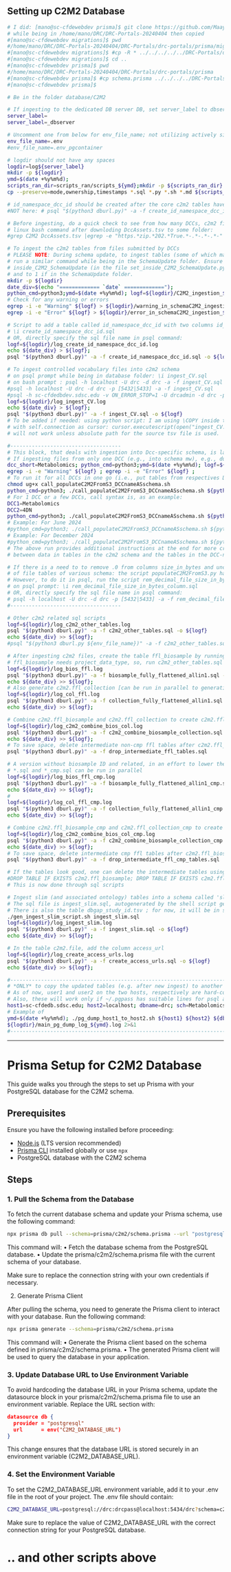## Setting up C2M2 Database

```bash
# I did: [mano@sc-cfdewebdev prisma]$ git clone https://github.com/MaayanLab/DRC-Portals.git DRC-Portals
# while being in /home/mano/DRC/DRC-Portals-20240404 then copied
#[mano@sc-cfdewebdev migrations]$ pwd
#/home/mano/DRC/DRC-Portals-20240404/DRC-Portals/drc-portals/prisma/migrations
#[mano@sc-cfdewebdev migrations]$ #cp -R * ../../../../../DRC-Portals/drc-portals/prisma/migrations/.
#[mano@sc-cfdewebdev migrations]$ cd ..
#[mano@sc-cfdewebdev prisma]$ pwd
#/home/mano/DRC/DRC-Portals-20240404/DRC-Portals/drc-portals/prisma
#[mano@sc-cfdewebdev prisma]$ #cp schema.prisma ../../../../DRC-Portals/drc-portals/prisma/.
#[mano@sc-cfdewebdev prisma]$ 

# Be in the folder database/C2M2

# If ingesting to the dedicated DB server DB, set server_label to dbserver_ (e.g.: server_label=dbserver_), else to null/empty
server_label=
server_label=_dbserver

# Uncomment one from below for env_file_name; not utilizing actively since .py files other than dburl.py have not been edited for this
env_file_name=.env
#env_file_name=.env_pgcontainer

# logdir should not have any spaces
logdir=log${server_label}
mkdir -p ${logdir}
ymd=$(date +%y%m%d); 
scripts_ran_dir=scripts_ran/scripts_${ymd};mkdir -p ${scripts_ran_dir}
cp --preserve=mode,ownership,timestamps *.sql *.py *.sh *.md ${scripts_ran_dir}/.

# id_namespace_dcc_id should be created after the core c2m2 tables have been created, because the py script to ingest into c2m2 deletes and recreates the c2m2 schema.
#NOT here: # psql "$(python3 dburl.py)" -a -f create_id_namespace_dcc_id.sql -o ${logdir}/log_create_id_namespace_dcc_id.log

# Before ingesting, do a quick check to see from how many DCCs, c2m2 files will be ingested, by checking for current and deleted
# linux bash command after downloding DccAssets.tsv to some folder:
#grep C2M2 DccAssets.tsv |egrep -e "https.*zip.*202.*True.*-.*-.*-.*-"|awk '/False\t202/'

# To ingest the c2m2 tables from files submitted by DCCs
# PLEASE NOTE: During schema update, to ingest tables (some of which may have mock data),
# run a similar command while being in the SchemaUpdate folder. Ensure that the value of
# inside_C2M2_SchemaUpdate (in the file set_inside_C2M2_SchemaUpdate.py) is set 0 if in the C2M2 folder
# and to 1 if in the SchemaUpdate folder.
mkdir -p ${logdir}
date_div=$(echo "============= `date` =============");
python_cmd=python3;ymd=$(date +%y%m%d); logf=${logdir}/C2M2_ingestion_${ymd}.log; echo ${date_div} > ${logf}; ${python_cmd} populateC2M2FromS3.py 2>&1 | tee ${logf}
# Check for any warning or errors
egrep -i -e "Warning" ${logf} > ${logdir}/warning_in_schemaC2M2_ingestion_${ymd}.log; 
egrep -i -e "Error" ${logf} > ${logdir}/error_in_schemaC2M2_ingestion_${ymd}.log;

# Script to add a table called id_namespace_dcc_id with two columns id_namespace_id and dcc_id to link the tables id_namespace and dcc. This script needs to updated when a new DCC joins or an existing DCC adds a new id_namespace. It will be better to alter the existing table id_namespace.tsv to add a column called dcc_id (add/adjust foreign constraint too). This script can be run as (upon starting psql shell, or equivalent command):
# \i create_id_namespace_dcc_id.sql
# OR, directly specify the sql file name in psql command:
logf=${logdir}/log_create_id_namespace_dcc_id.log
echo ${date_div} > ${logf};
psql "$(python3 dburl.py)" -a -f create_id_namespace_dcc_id.sql -o ${logf}

# To ingest controlled vocabulary files into c2m2 schema
# on psql prompt while being in database folder: \i ingest_CV.sql
# on bash prompt : psql -h localhost -U drc -d drc -a -f ingest_CV.sql # this may prompt for DB password if not stored in ~/.pgpass file (permission 600)
#psql -h localhost -U drc -d drc -p [5432|5433] -a -f ingest_CV.sql
#psql -h sc-cfdedbdev.sdsc.edu -v ON_ERROR_STOP=1 -U drcadmin -d drc -p 5432 -a -f ingest_CV.sql -o ${logdir}/log_ingest_CV.log
logf=${logdir}/log_ingest_CV.log
echo ${date_div} > ${logf};
psql "$(python3 dburl.py)" -a -f ingest_CV.sql -o ${logf}
# To be added if needed: using python script: I am using \COPY inside the sql file, so
# with self.connection as cursor: cursor.executescript(open("ingest_CV.sql", "r").read())
# will not work unless absolute path for the source tsv file is used.

#------------------------------------
# This block, that deals with ingestion into Dcc-specific schema, is largely indepedent of ingests into the c2m2 schema
# If ingesting files from only one DCC (e.g., into schema mw), e.g., during per-DCC submission review and validation, can specify dcc_short_label as argument, e.g.,
dcc_short=Metabolomics; python_cmd=python3;ymd=$(date +%y%m%d); logf=${logdir}/C2M2_ingestion_${dcc_short}_${ymd}.log; echo ${date_div} > ${logf}; ${python_cmd} populateC2M2FromS3.py ${dcc_short} ${logdir} 2>&1 | tee ${logf}
egrep -i -e "Warning" ${logf} ; egrep -i -e "Error" ${logf} ;
# To run it for all DCCs in one go (i.e., put tables from respectives DCCs into a schema by that DCC's name), run the linux shell script:
chmod ug+x call_populateC2M2FromS3_DCCnameASschema.sh
python_cmd=python3; ./call_populateC2M2FromS3_DCCnameASschema.sh ${python_cmd} ${logdir}
# For 1 DCC or a few DCCs, call syntax is, as an example:
DCC1=Metabolomics
DCC2=4DN
python_cmd=python3; ./call_populateC2M2FromS3_DCCnameASschema.sh ${python_cmd} ${logdir} ${DCC1} ${DCC2}
# Example: For June 2024
#python_cmd=python3; ./call_populateC2M2FromS3_DCCnameASschema.sh ${python_cmd} ${logdir} 4DN GlyGen HuBMAP KidsFirst Metabolomics SPARC
# Example: For December 2024
#python_cmd=python3; ./call_populateC2M2FromS3_DCCnameASschema.sh ${python_cmd} ${logdir} SPARC GlyGen
# The above run provides additional instructions at the end for more crosschecks 
# between data in tables in the c2m2 schema and the tables in the DCC-name-specific schema.

# If there is a need to to remove .0 from columns size_in_bytes and uncompressed_size_in_bytes 
# of file tables of various schema: the script populateC2M2FromS3.py has been updated to address this.
# However, to do it in psql, run the script rem_decimal_file_size_in_bytes_column.sql after editing suitably, using
# on psql prompt: \i rem_decimal_file_size_in_bytes_column.sql
# OR, directly specify the sql file name in psql command:
# psql -h localhost -U drc -d drc -p [5432|5433] -a -f rem_decimal_file_size_in_bytes_column.sql
#------------------------------------

# Other c2m2 related sql scripts
logf=${logdir}/log_c2m2_other_tables.log
psql "$(python3 dburl.py)" -a -f c2m2_other_tables.sql -o ${logf}
echo ${date_div} >> ${logf};
#psql "$(python3 dburl.py ${env_file_name})" -a -f c2m2_other_tables.sql -o ${logdir}/log_c2m2_other_tables.log

# After ingesting c2m2 files, create the table ffl_biosample by running (be in the database/C2M2 folder)
# ffl_biosample needs project_data_type, so, run c2m2_other_tables.sql first
logf=${logdir}/log_bios_ffl.log
psql "$(python3 dburl.py)" -a -f biosample_fully_flattened_allin1.sql -L ${logf};
echo ${date_div} >> ${logf};
# Also generate c2m2.ffl_collection [can be run in parallel to generating c2m2.ffl_biosample]
logf=${logdir}/log_col_ffl.log
psql "$(python3 dburl.py)" -a -f collection_fully_flattened_allin1.sql -L ${logf};
echo ${date_div} >> ${logf};

# Combine c2m2.ffl_biosample and c2m2.ffl_collection to create c2m2.ffl_biosample_collection
logf=${logdir}/log_c2m2_combine_bios_col.log
psql "$(python3 dburl.py)" -a -f c2m2_combine_biosample_collection.sql -L ${logf}
echo ${date_div} >> ${logf};
# To save space, delete intermediate non-cmp ffl tables after c2m2.ffl_biosample_collection is ready and tested
psql "$(python3 dburl.py)" -a -f drop_intermediate_ffl_tables.sql

# A version without biosample ID and related, in an effort to lower the number of rows in the main table being searched
# *.sql and *_cmp.sql can be run in parallel
logf=${logdir}/log_bios_ffl_cmp.log
psql "$(python3 dburl.py)" -a -f biosample_fully_flattened_allin1_cmp.sql -L ${logf};
echo ${date_div} >> ${logf};
#
logf=${logdir}/log_col_ffl_cmp.log
psql "$(python3 dburl.py)" -a -f collection_fully_flattened_allin1_cmp.sql -L ${logf};
echo ${date_div} >> ${logf};

# Combine c2m2.ffl_biosample_cmp and c2m2.ffl_collection_cmp to create c2m2.ffl_biosample_collection_cmp
logf=${logdir}/log_c2m2_combine_bios_col_cmp.log
psql "$(python3 dburl.py)" -a -f c2m2_combine_biosample_collection_cmp.sql -L ${logf}
echo ${date_div} >> ${logf};
# To save space, delete intermediate cmp ffl tables after c2m2.ffl_biosample_collection_cmp is ready and tested
psql "$(python3 dburl.py)" -a -f drop_intermediate_ffl_cmp_tables.sql

# If the tables look good, one can delete the intermediate tables using psql (if write acesss):
#DROP TABLE IF EXISTS c2m2.ffl_biosample; DROP TABLE IF EXISTS c2m2.ffl_biosample_cmp; DROP TABLE IF EXISTS c2m2.ffl_collection; DROP TABLE IF EXISTS c2m2.ffl_collection_cmp;
# This is now done through sql scripts

# Ingest slim (and associated ontology) tables into a schema called 'slim', because c2m2 also has tables like anatomy, disease etc., which is likely to be a much smaller subset of the corresponding tables in the slim schema.
# The sql file is ingest_slim.sql, autogenerated by the shell script gen_ingest_slim_script.sh
# There is also the table dbgap_study_id.tsv ; for now, it will be in slim schema, if needed later, can be put in a schema called dbgap.
./gen_ingest_slim_script.sh ingest_slim.sql
logf=${logdir}/log_ingest_slim.log
psql "$(python3 dburl.py)" -a -f ingest_slim.sql -o ${logf}
echo ${date_div} >> ${logf};

# In the table c2m2.file, add the column access_url
logf=${logdir}/log_create_access_urls.log
psql "$(python3 dburl.py)" -a -f create_access_urls.sql -o ${logf}
echo ${date_div} >> ${logf};

#-------------------------------------------------------------------------------------------------------
# *ONLY* to copy the updated tables (e.g. after new ingest) to another server
# As of now, user1 and user2 on the two hosts, respectively are hard-coded as drcadmin and drc or drcadmin and drcadmin, so only intended for use by Mano. Others can run after altering these values suitably.
# Also, these will work only if ~/.pgpass has suitable lines for psql auth added.
host1=sc-cfdedb.sdsc.edu; host2=localhost; dbname=drc; sch=Metabolomics;
# Example of 
ymd=$(date +%y%m%d); ./pg_dump_host1_to_host2.sh ${host1} ${host2} ${dbname} ${logdir} ${sch} > \
${logdir}/main_pg_dump_log_${ymd}.log 2>&1
#-------------------------------------------------------------------------------------------------------
```
---
# Prisma Setup for C2M2 Database

This guide walks you through the steps to set up Prisma with your PostgreSQL database for the C2M2 schema.

## Prerequisites

Ensure you have the following installed before proceeding:
- [Node.js](https://nodejs.org/) (LTS version recommended)
- [Prisma CLI](https://www.prisma.io/docs/getting-started/setup-prisma/start-from-scratch) installed globally or use `npx`
- PostgreSQL database with the C2M2 schema

## Steps

### 1. Pull the Schema from the Database
To fetch the current database schema and update your Prisma schema, use the following command:

```bash
npx prisma db pull --schema=prisma/c2m2/schema.prisma --url "postgresql://drc:drcpass@localhost:5434/drc?schema=c2m2"
```
This command will:
	•	Fetch the database schema from the PostgreSQL database.
	•	Update the prisma/c2m2/schema.prisma file with the current schema of your database.

Make sure to replace the connection string with your own credentials if necessary.

2. Generate Prisma Client

After pulling the schema, you need to generate the Prisma client to interact with your database. Run the following command:
```bash
npx prisma generate --schema=prisma/c2m2/schema.prisma
```

This command will:
	•	Generate the Prisma client based on the schema defined in prisma/c2m2/schema.prisma.
	•	The generated Prisma client will be used to query the database in your application.

### 3. Update Database URL to Use Environment Variable

To avoid hardcoding the database URL in your Prisma schema, update the datasource block in your prisma/c2m2/schema.prisma file to use an environment variable. Replace the URL section with:
```json
datasource db {
  provider = "postgresql"
  url      = env("C2M2_DATABASE_URL")
}
```

This change ensures that the database URL is stored securely in an environment variable (C2M2_DATABASE_URL).

### 4. Set the Environment Variable

To set the C2M2_DATABASE_URL environment variable, add it to your .env file in the root of your project. The .env file should contain:
```bash
C2M2_DATABASE_URL=postgresql://drc:drcpass@localhost:5434/drc?schema=c2m2
```
Make sure to replace the value of C2M2_DATABASE_URL with the correct connection string for your PostgreSQL database.



# .. and other scripts above
